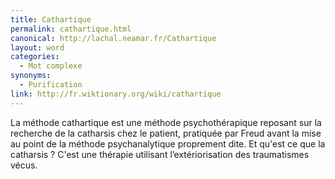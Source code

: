 ```yaml
---
title: Cathartique
permalink: cathartique.html
canonical: http://lachal.neamar.fr/Cathartique
layout: word
categories:
  - Mot complexe
synonyms:
  - Purification
link: http://fr.wiktionary.org/wiki/cathartique
---
```


La méthode cathartique est une méthode psychothérapique reposant sur la recherche de la catharsis chez le patient, pratiquée par Freud avant la mise au point de la méthode psychanalytique proprement dite.
Et qu'est ce que la catharsis ? C'est une thérapie utilisant l’extériorisation des traumatismes vécus. 

